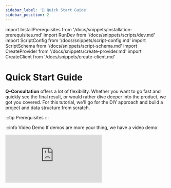 ```yaml
---
sidebar_label: '🚀 Quick Start Guide'
sidebar_position: 2
---
```


import InstallPrerequisites from '/docs/snippets/installation-prerequisites.md'
import RunDev from '/docs/snippets/scripts/dev.md'
import ScriptConfig from '/docs/snippets/script-config.md'
import ScriptSchema from '/docs/snippets/script-schema.md'
import CreateProvider from '/docs/snippets/create-provider.md'
import CreateClient from '/docs/snippets/create-client.md'

# Quick Start Guide

**Q-Consultation** offers a lot of flexibility. Whether you want to go fast and quickly see the final result, or would rather dive deeper into the product, we got you covered. For this tutorial, we'll go for the DIY approach and build a project and data structure from scratch.

:::tip Prerequisites
<InstallPrerequisites components={props.components} />
:::

:::info Video Demo
If demos are more your thing, we have a video demo:

<div style={{ textAlign: 'center' }}>
  <iframe
    allowFullScreen
    frameBorder="0"
    title="YouTube video player"
    src="https://www.youtube.com/embed/-nEoba8vq_I"
    allow="accelerometer; autoplay; clipboard-write; encrypted-media; gyroscope; picture-in-picture; web-share"
    style={{ height: '315px', width: '100%', maxWidth: '560px' }}
  />
</div>
:::

## Step 1: Install dependencies

You will need to clone the repository or download it as a zip archive. Once you have cloned/dowloaded this repo you need to install dependencies running the following command in a terminal:

```bash
yarn
```

## Step 2: Register QuickBlox account

Next, you need to have a QuickBlox account. You can sign up here: https://admin.quickblox.com/signup. Feel free to skip this step in case you already have an account.

## Step 3: Create QuickBlox application

After registering the QuickBlox account, you need to create an application in your QuickBlox admin panel that will allow you to connect the Q-Consultation app to the QuickBlox server. Follow the steps below:

1. Log into QuickBlox account (if you are not yet there) <https://admin.quickblox.com/signin>.
2. On the main page, click + sign to add a new application.
3. Fill in the required fields: **App title** and **App type**, and create app.

Once done, you will be redirected to the **Overview** page of your newly created application. There, you will find application credentials necessary to connect Q-Consultation application to the QuickBlox server. We will get back to them later.

<Image src='/img/quick-start/001.gif'/>

:::tip
You can read more about working with applications here: [QuickBlox Application](https://docs.quickblox.com/docs/application)
:::

## Step 4: Configure application

Now, let’s get back to the application credentials which you saw in the QuickBlox admin panel.

:::caution
If you have registered your QuickBlox account via Google or GitHub and you do not have a password,
you can recover it on the [Forgot password](https://admin.quickblox.com/forgot) page or use another method to configure the application.
:::

<ScriptConfig components={props.components} />

:::tip
For detailed application configuration information,
you can visit the [Configuration](/dev/setup-and-deployment/configurations#configure-application) page.
There you will find other ways to configure and a description of all configuration options.
:::

## Step 5: Upload Schema

<ScriptSchema components={props.components} />

:::tip
For details on uploading schema into applications,
you can visit the [Configuration](/dev/setup-and-deployment/configurations#upload-schema) page.
There you will find other ways to upload the schema.
:::

## Step 6: Run application

<RunDev components={props.components} />

## Step 7: Create users

### Provider

<CreateProvider components={props.components} />

### Client

<CreateClient components={props.components} />

## ⏩ What to do next?

After you complete the step with running the project in develop mode, Client and Provider apps should be automatically open in your default browser. Now, your Q-Consultation app is ready to be used for your goals.

How to proceed with app integration, you can find detailed instructions here: ​[Development](/dev/development).
